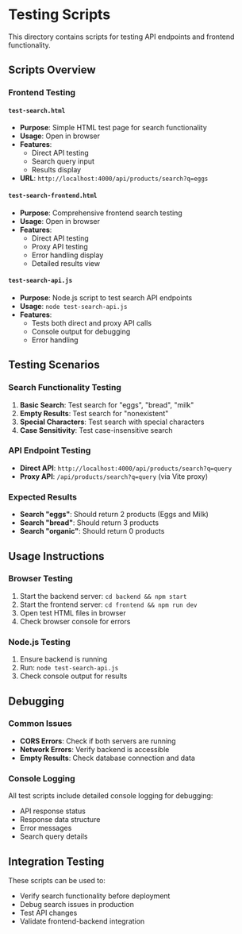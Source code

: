 # Testing Scripts

This directory contains scripts for testing API endpoints and frontend functionality.

## Scripts Overview

### Frontend Testing

#### `test-search.html`
- **Purpose**: Simple HTML test page for search functionality
- **Usage**: Open in browser
- **Features**: 
  - Direct API testing
  - Search query input
  - Results display
- **URL**: `http://localhost:4000/api/products/search?q=eggs`

#### `test-search-frontend.html`
- **Purpose**: Comprehensive frontend search testing
- **Usage**: Open in browser
- **Features**:
  - Direct API testing
  - Proxy API testing
  - Error handling display
  - Detailed results view

#### `test-search-api.js`
- **Purpose**: Node.js script to test search API endpoints
- **Usage**: `node test-search-api.js`
- **Features**:
  - Tests both direct and proxy API calls
  - Console output for debugging
  - Error handling

## Testing Scenarios

### Search Functionality Testing

1. **Basic Search**: Test search for "eggs", "bread", "milk"
2. **Empty Results**: Test search for "nonexistent"
3. **Special Characters**: Test search with special characters
4. **Case Sensitivity**: Test case-insensitive search

### API Endpoint Testing

- **Direct API**: `http://localhost:4000/api/products/search?q=query`
- **Proxy API**: `/api/products/search?q=query` (via Vite proxy)

### Expected Results

- **Search "eggs"**: Should return 2 products (Eggs and Milk)
- **Search "bread"**: Should return 3 products
- **Search "organic"**: Should return 0 products

## Usage Instructions

### Browser Testing
1. Start the backend server: `cd backend && npm start`
2. Start the frontend server: `cd frontend && npm run dev`
3. Open test HTML files in browser
4. Check browser console for errors

### Node.js Testing
1. Ensure backend is running
2. Run: `node test-search-api.js`
3. Check console output for results

## Debugging

### Common Issues
- **CORS Errors**: Check if both servers are running
- **Network Errors**: Verify backend is accessible
- **Empty Results**: Check database connection and data

### Console Logging
All test scripts include detailed console logging for debugging:
- API response status
- Response data structure
- Error messages
- Search query details

## Integration Testing

These scripts can be used to:
- Verify search functionality before deployment
- Debug search issues in production
- Test API changes
- Validate frontend-backend integration
